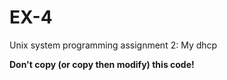 # EX-4

Unix system programming assignment 2: My dhcp

**Don't copy (or copy then modify) this code!**
